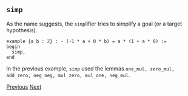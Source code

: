 ## `simp`

As the name suggests, the `simp`lifier tries to simplify a goal (or a target hypothesis).

```lean
example {a b : ℤ} : - (-1 * a + 0 * b) = a * (1 + a * 0) :=
begin
  simp,
end
```
In the previous example, `simp` used the lemmas `one_mul, zero_mul, add_zero, neg_neg, mul_zero, mul_one, neg_mul`.

[Previous](topics3.md) [Next](topics5.md)

